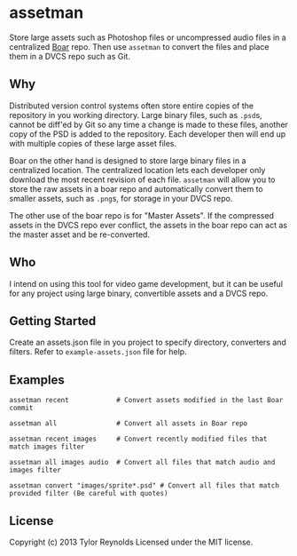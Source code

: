 # assetman

Store large assets such as Photoshop files or uncompressed audio files in a
centralized [Boar](https://code.google.com/p/boar/) repo. Then use `assetman`
to convert the files and place them in a DVCS repo such as Git.

## Why

Distributed version control systems often store entire copies of the repository
in you working directory. Large binary files, such as `.psd`s, cannot be diff'ed
by Git so any time a change is made to these files, another copy of the PSD is
added to the repository. Each developer then will end up with multiple copies
of these large asset files.

Boar on the other hand is designed to store large binary files in a centralized
location. The centralized location lets each developer only download the most
recent revision of each file. `assetman` will allow you to store the raw assets
in a boar repo and automatically convert them to smaller assets, such as `.png`s,
for storage in your DVCS repo.

The other use of the boar repo is for "Master Assets". If the compressed assets
in the DVCS repo ever conflict, the assets in the boar repo can act as the master
asset and be re-converted.

## Who

I intend on using this tool for video game development, but it can be useful
for any project using large binary, convertible assets and a DVCS repo.


## Getting Started
<!-- Install the module with: `npm install -g assetman` (Not actually in the npm repo yet). -->

Create an assets.json file in you project to specify directory, converters and
filters. Refer to `example-assets.json` file for help.

## Examples

```
assetman recent            # Convert assets modified in the last Boar commit

assetman all               # Convert all assets in Boar repo

assetman recent images     # Convert recently modified files that match images filter

assetman all images audio  # Convert all files that match audio and images filter

assetman convert "images/sprite*.psd" # Convert all files that match provided filter (Be careful with quotes)
```

## License
Copyright (c) 2013 Tylor Reynolds
Licensed under the MIT license.
